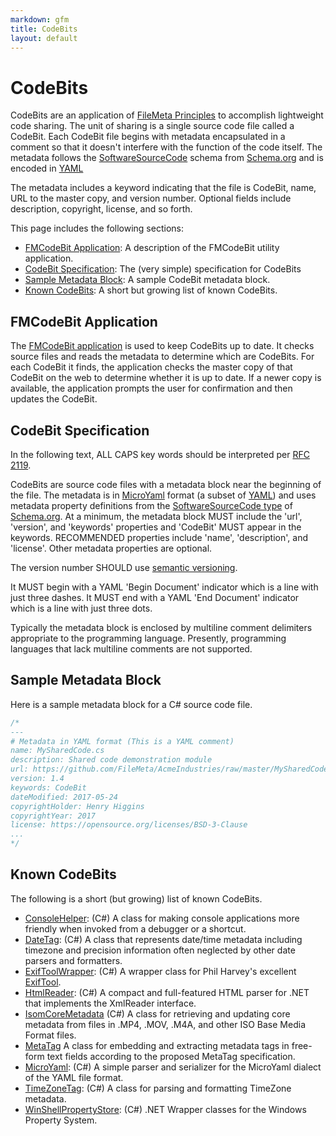 ```yaml
---
markdown: gfm
title: CodeBits
layout: default
---
```

# CodeBits
CodeBits are an application of [FileMeta Principles](/Manifesto.html) to accomplish lightweight code sharing. The unit of sharing is a single source code file called a CodeBit. Each CodeBit file begins with metadata encapsulated in a comment so that it doesn't interfere with the function of the code itself. The metadata follows the [SoftwareSourceCode](https://schema.org/SoftwareSourceCode) schema from [Schema.org](https://schema.org) and is encoded in [YAML](https://yaml.org/)

The metadata includes a keyword indicating that the file is CodeBit, name,  URL to the master copy, and version number. Optional fields include description, copyright, license, and so forth.

This page includes the following sections:

* [FMCodeBit Application](#application): A description of the FMCodeBit utility application.
* [CodeBit Specification](#spec): The (very simple) specification for CodeBits
* [Sample Metadata Block](#sample): A sample CodeBit metadata block.
* [Known CodeBits](#directory): A short but growing list of known CodeBits. 

## <a name="application"></a>FMCodeBit Application
The [FMCodeBit application](https://github.com/FileMeta/FMCodeBit) is used to keep CodeBits up to date. It checks source files and reads the metadata to determine which are CodeBits. For each CodeBit it finds, the application checks the master copy of that CodeBit on the web to determine whether it is up to date. If a newer copy is available, the application prompts the user for confirmation and then updates the CodeBit.

## <a name="spec"></a>CodeBit Specification
In the following text, ALL CAPS key words should be interpreted per [RFC 2119](https://tools.ietf.org/html/rfc2119).

CodeBits are source code files with a metadata block near the beginning of the file. The metadata is in [MicroYaml](https://github.com/FileMeta/MicroYaml) format (a subset of [YAML](http://www.yaml.org)) and uses metadata property definitions from the [SoftwareSourceCode type](http://schema.org/SoftwareSourceCode) of [Schema.org](http://schema.org). At a minimum, the metadata block MUST include the 'url', 'version', and 'keywords' properties and 'CodeBit' MUST appear in the keywords. RECOMMENDED properties include 'name', 'description', and 'license'. Other metadata properties are optional.

The version number SHOULD use [semantic versioning](http://semver.org). 

It MUST begin with a YAML 'Begin Document' indicator which is a line with just three dashes. It MUST end with a YAML 'End Document' indicator which is a line with just three dots.

Typically the metadata block is enclosed by multiline comment delimiters appropriate to the programming language. Presently, programming languages that lack multiline comments are not supported.

## <a name="sample"></a>Sample Metadata Block
Here is a sample metadata block for a C# source code file.

```cs
/*
---
# Metadata in YAML format (This is a YAML comment)
name: MySharedCode.cs
description: Shared code demonstration module
url: https://github.com/FileMeta/AcmeIndustries/raw/master/MySharedCode.cs
version: 1.4
keywords: CodeBit
dateModified: 2017-05-24
copyrightHolder: Henry Higgins
copyrightYear: 2017
license: https://opensource.org/licenses/BSD-3-Clause
...
*/
```
## <a name="directory"></a>Known CodeBits

The following is a short (but growing) list of known CodeBits.

* [ConsoleHelper](https://github.com/FileMeta/ConsoleHelper): (C#) A class for making console applications more friendly when invoked from a debugger or a shortcut.
* [DateTag](https://github.com/FileMeta/DateTag): (C#) A class that represents date/time metadata including timezone and precision information often neglected by other date parsers and formatters.
* [ExifToolWrapper](https://github.com/FileMeta/ExifToolWrapper): (C#) A wrapper class for Phil Harvey's excellent [ExifTool](https://www.sno.phy.queensu.ca/~phil/exiftool/).
* [HtmlReader](https://github.com/FileMeta/HtmlReader): (C#) A compact and full-featured HTML parser for .NET that implements the XmlReader interface.
* [IsomCoreMetadata](https://github.com/FileMeta/IsomCoreMetadata) (C#) A class for retrieving and updating core metadata from files in .MP4, .MOV, .M4A, and other ISO Base Media Format files.
* [MetaTag](https://github.com/FileMeta) A class for embedding and extracting metadata tags in free-form text fields according to the proposed MetaTag specification.
* [MicroYaml](https://github.com/FileMeta/MicroYaml): (C#) A simple parser and serializer for the MicroYaml dialect of the YAML file format.
* [TimeZoneTag](https://github.com/FileMeta/TimeZoneTag): (C#) A class for parsing and formatting TimeZone metadata.
* [WinShellPropertyStore](https://github.com/FileMeta/WinShellPropertyStore): (C#) .NET Wrapper classes for the Windows Property System.
